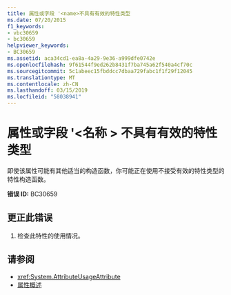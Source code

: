 ```yaml
---
title: 属性或字段 '<name>不具有有效的特性类型
ms.date: 07/20/2015
f1_keywords:
- vbc30659
- bc30659
helpviewer_keywords:
- BC30659
ms.assetid: aca34cd1-ea8a-4a29-9e36-a999dfe0742e
ms.openlocfilehash: 9f61544f9ed262b8431f7ba745a62f540a4cf70c
ms.sourcegitcommit: 5c1abeec15fbddcc7dbaa729fabc1f1f29f12045
ms.translationtype: MT
ms.contentlocale: zh-CN
ms.lasthandoff: 03/15/2019
ms.locfileid: "58038941"
---
```

# <a name="property-or-field-name-does-not-have-a-valid-attribute-type"></a>属性或字段 '\<名称 > 不具有有效的特性类型
即使该属性可能有其他适当的构造函数，你可能正在使用不接受有效的特性类型的特性构造函数。  
  
 **错误 ID:** BC30659  
  
## <a name="to-correct-this-error"></a>更正此错误  
  
1.  检查此特性的使用情况。  
  
## <a name="see-also"></a>请参阅

- <xref:System.AttributeUsageAttribute>
- [属性概述](~/docs/visual-basic/programming-guide/concepts/attributes/index.md)
